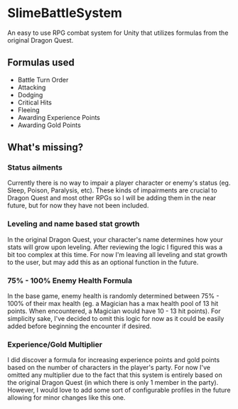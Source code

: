 # SlimeBattleSystem
An easy to use RPG combat system for Unity that utilizes formulas from the original Dragon Quest.

## Formulas used

- Battle Turn Order
- Attacking
- Dodging
- Critical Hits
- Fleeing
- Awarding Experience Points
- Awarding Gold Points

## What's missing?

### Status ailments
Currently there is no way to impair a player character or enemy's status (eg. Sleep, Poison, Paralysis, etc). These kinds of impairments are crucial to Dragon Quest and most other RPGs so I will be adding them in the near future, but for now they have not been included.

### Leveling and name based stat growth
In the original Dragon Quest, your character's name determines how your stats will grow upon leveling. After reviewing the logic I figured this was a bit too complex at this time. For now I'm leaving all leveling and stat growth to the user, but may add this as an optional function in the future.

### 75% - 100% Enemy Health Formula
In the base game, enemy health is randomly determined between 75% - 100% of their max health (eg. a Magician has a max health pool of 13 hit points. When encountered, a Magician would have 10 - 13 hit points). For simplicity sake, I've decided to omit this logic for now as it could be easily added before beginning the encounter if desired.

### Experience/Gold Multiplier
I did discover a formula for increasing experience points and gold points based on the number of characters in the player's party. For now I've omitted any multiplier due to the fact that this system is entirely based on the original Dragon Quest (in which there is only 1 member in the party). However, I would love to add some sort of configurable profiles in the future allowing for minor changes like this one.
